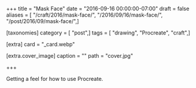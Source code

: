 +++
title = "Mask Face"
date = "2016-09-16 00:00:00-07:00"
draft = false
aliases = [ "/craft/2016/mask-face/", "/2016/09/16/mask-face/", "/post/2016/09/mask-face/",]

[taxonomies]
category = [ "post",]
tags = [ "drawing", "Procreate", "craft",]

[extra]
card = "_card.webp"

[extra.cover_image]
caption = ""
path = "cover.jpg"

+++

Getting a feel for how to use Procreate.